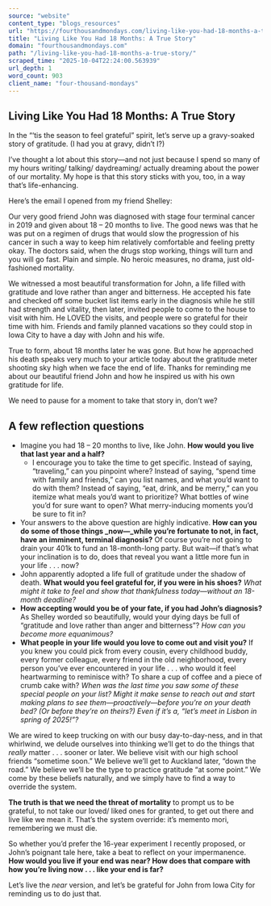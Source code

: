 ```yaml
---
source: "website"
content_type: "blogs_resources"
url: "https://fourthousandmondays.com/living-like-you-had-18-months-a-true-story/"
title: "Living Like You Had 18 Months: A True Story"
domain: "fourthousandmondays.com"
path: "/living-like-you-had-18-months-a-true-story/"
scraped_time: "2025-10-04T22:24:00.563939"
url_depth: 1
word_count: 903
client_name: "four-thousand-mondays"
---
```


## Living Like You Had 18 Months: A True Story

In the “‘tis the season to feel grateful” spirit, let’s serve up a gravy-soaked story of gratitude. (I had you at gravy, didn’t I?)

I’ve thought a lot about this story—and not just because I spend so many of my hours writing/ talking/ daydreaming/ actually dreaming about the power of our mortality. My hope is that this story sticks with you, too, in a way that’s life-enhancing.

Here’s the email I opened from my friend Shelley:

Our very good friend John was diagnosed with stage four terminal cancer in 2019 and given about 18 – 20 months to live. The good news was that he was put on a regimen of drugs that would slow the progression of his cancer in such a way to keep him relatively comfortable and feeling pretty okay. The doctors said, when the drugs stop working, things will turn and you will go fast. Plain and simple. No heroic measures, no drama, just old-fashioned mortality.

We witnessed a most beautiful transformation for John, a life filled with gratitude and love rather than anger and bitterness. He accepted his fate and checked off some bucket list items early in the diagnosis while he still had strength and vitality, then later, invited people to come to the house to visit with him. He LOVED the visits, and people were so grateful for their time with him. Friends and family planned vacations so they could stop in Iowa City to have a day with John and his wife.

True to form, about 18 months later he was gone. But how he approached his death speaks very much to your article today about the gratitude meter shooting sky high when we face the end of life. Thanks for reminding me about our beautiful friend John and how he inspired us with his own gratitude for life.

We need to pause for a moment to take that story in, don’t we?

## **A few reflection questions**

*   Imagine you had 18 – 20 months to live, like John. **How would you live that last year and a half?**
    *   I encourage you to take the time to get specific. Instead of saying, “traveling,” can you pinpoint where? Instead of saying, “spend time with family and friends,” can you list names, and what you’d want to do with them? Instead of saying, “eat, drink, and be merry,” can you itemize what meals you’d want to prioritize? What bottles of wine you’d for sure want to open? What merry-inducing moments you’d be sure to fit in?
*   Your answers to the above question are highly indicative. **How can you do some of those things _now—_while you’re fortunate to not, in fact, have an imminent, terminal diagnosis?** Of course you’re not going to drain your 401k to fund an 18-month-long party. But wait—if that’s what your inclination is to do, does that reveal you want a little more fun in your life . . . now?
*   John apparently adopted a life full of gratitude under the shadow of death. **What would you feel grateful for, if you were in his shoes?** _What might it take to feel and show that thankfulness today—without an 18-month deadline?_
*   **How accepting would you be of your fate, if you had John’s diagnosis?** As Shelley worded so beautifully, would your dying days be full of “gratitude and love rather than anger and bitterness”? _How can you become more equanimous?_
*   **What people in your life would you love to come out and visit you?** If you knew you could pick from every cousin, every childhood buddy, every former colleague, every friend in the old neighborhood, every person you’ve ever encountered in your life . . . who would it feel heartwarming to reminisce with? To share a cup of coffee and a piece of crumb cake with? _When was the last time you saw some of these special people on your list? Might it make sense to reach out and start making plans to see them—proactively—before you’re on your death bed? (Or before they’re on theirs?) Even if it’s a, “let’s meet in Lisbon in spring of 2025!”?_

We are wired to keep trucking on with our busy day-to-day-ness, and in that whirlwind, we delude ourselves into thinking we’ll get to do the things that _really_ matter . . . sooner or later. We believe visit with our high school friends “sometime soon.” We believe we’ll get to Auckland later, “down the road.” We believe we’ll be the type to practice gratitude “at some point.” We come by these beliefs naturally, and we simply have to find a way to override the system.

**The truth is that we need the threat of mortality** to prompt us to be grateful, to not take our loved/ liked ones for granted, to get out there and live like we mean it. That’s the system override: it’s memento mori, remembering we must die.

So whether you’d prefer the 16-year experiment I recently proposed, or John’s poignant tale here, take a beat to reflect on your impermanence. **How would you live if your end was near? How does that compare with how you’re living now . . . like your end is far?**

Let’s live the _near_ version, and let’s be grateful for John from Iowa City for reminding us to do just that.
